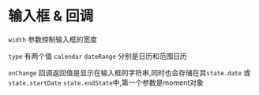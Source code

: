 # 输入框 & 回调

`width` 参数控制输入框的宽度

`type` 有两个值 `calendar` `dateRange` 分别是日历和范围日历

`onChange` 回调返回值是显示在输入框的字符串,同时也会存储在其`state.date` 或 `state.startDate` `state.endState`中,第一个参数是moment对象